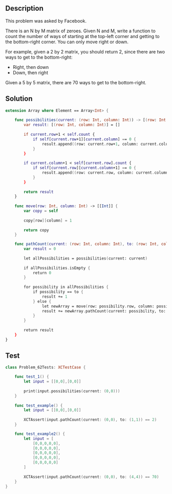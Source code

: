 ## Description

This problem was asked by Facebook.

There is an N by M matrix of zeroes. Given N and M, write a function to count the number of ways of starting at the top-left corner and getting to the bottom-right corner. You can only move right or down.

For example, given a 2 by 2 matrix, you should return 2, since there are two ways to get to the bottom-right:

- Right, then down
- Down, then right

Given a 5 by 5 matrix, there are 70 ways to get to the bottom-right.

## Solution

```swift
extension Array where Element == Array<Int> {
    
    func possibilities(current: (row: Int, column: Int)) -> [(row: Int, column: Int)] {
        var result: [(row: Int, column: Int)] = []
        
        if current.row+1 < self.count {
            if self[current.row+1][current.column] == 0 {
                result.append((row: current.row+1, column: current.column))
            }
        }
        
        if current.column+1 < self[current.row].count {
            if self[current.row][current.column+1] == 0 {
                result.append((row: current.row, column: current.column+1))
            }
        }
        
        return result
    }
    
    func move(row: Int, column: Int) -> [[Int]] {
        var copy = self
        
        copy[row][column] = 1
        
        return copy
    }

    func pathCount(current: (row: Int, column: Int), to: (row: Int, column: Int)) -> Int {
        var result = 0
        
        let allPossibilities = possibilities(current: current)
        
        if allPossibilities.isEmpty {
            return 0
        }
        
        for possibility in allPossibilities {
            if possibility == to {
                result += 1
            } else {
                let newArray = move(row: possibility.row, column: possibility.column)
                result += newArray.pathCount(current: possibility, to: to)
            }
        }
        
        return result
    }
}
```

## Test

```swift
class Problem_62Tests: XCTestCase {

    func test_1() {
        let input = [[0,0],[0,0]]
        
        print(input.possibilities(current: (0,0)))
    }
    
    func test_example() {
        let input = [[0,0],[0,0]]
        
        XCTAssert(input.pathCount(current: (0,0), to: (1,1)) == 2)
    }

    func test_example2() {
        let input = [
            [0,0,0,0,0],
            [0,0,0,0,0],
            [0,0,0,0,0],
            [0,0,0,0,0],
            [0,0,0,0,0]
        ]
        
        XCTAssert(input.pathCount(current: (0,0), to: (4,4)) == 70)
    }
}
```
